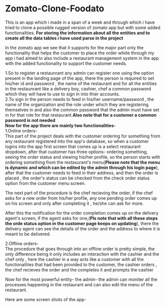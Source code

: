 # Zomato-Clone-Foodato
This is an app which i made in a span of a week and through which i have tried to clone a possible rugged version of zomato app but with some added functionalities.
**For storing the information about all the entities and to create all the data tables i have used parse in the project**

In the zomato app we see that it supports for the major part only the functionality that helps the customer to place the order whiile through my app i had aimed to also include a restaurant management system in the app with the added functionality to support the customer needs.<br>

1.So to register a restaunrant any admin can register one using the option present in the landing page of the app, there the person is required to set his/her id and password , the name of the restaurant and for all the entities in the restaunrant like a delivery boy, cashier, chef a common password which they will have to use to sign in into thier accounts.<br>
2.To sign in the person needs to feed in his/her username/password , the name of the organization and the role under which they are registering themselves in and also the common 
password that the admin must have set in for that role for that restaurant.**Also note that for a customer a common password is not needed**
<br>
**Now for the app there are mainly two functionalities-**<br>
1.Online orders-<br>
  This part of the project deals with the customer ordering for something from any restaurant registered into the app's database, so when a customer logins into the app first     screen that comes up is a select restaurant dropdown, after that customer has three options- ordering something, seeing the order status and viewing his/her profile, so the     person starts with ordering something from the restasurant's menu(**Please note that the menu is dynamic and which can be edited by the admin through his login page**), after     that the customer needs to feed in their address, and then the order is placed , the order's status can be checked from the check order status option from the customer menu       screen.
  
  The next part of the procedure is the chef recieving the order, if the chef asks for a new order from his/her profile, any one pending order comes up on his screen and only
  after completing it , he/she can ask for more.
  
  After this the notification for the order completion comes up on the delivery agent's screen, if the agent asks for one,(**Pls note that with all these steps the orde status 
  option in the customer page keeps on updating**), there the delivery agent can see the details of the order and the address to where it is meant to be delivered.

2.Offline orders-<br>
  The procedure that goes through into an offline order is pretty simple, the only difference being it only includes an interaction with the cashier and the chef only , here the
  cashier in a way acts like a customer with all the functionalities that had been provided to the customer, the cashier orders , the chef recieves the order and the completes it
  and prompts the cashier

Now for the most powerful entity- the admin- the admin can moniter all the processes happening in the restaurant and can also edit the menu of the restaurant.

Here are some screen shots of the app-


